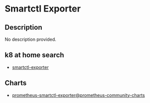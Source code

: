 # Smartctl Exporter

## Description

No description provided.

## k8 at home search

- [smartctl-exporter](https://nanne.dev/k8s-at-home-search/#/smartctl-exporter)

## Charts

- [prometheus-smartctl-exporter@prometheus-community-charts](https://prometheus-community.github.io/helm-charts/)
